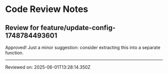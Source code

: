 # Code Review Notes

## Review for feature/update-config-1748784493601

Approved! Just a minor suggestion: consider extracting this into a separate function.

---
Reviewed on: 2025-06-01T13:28:14.350Z